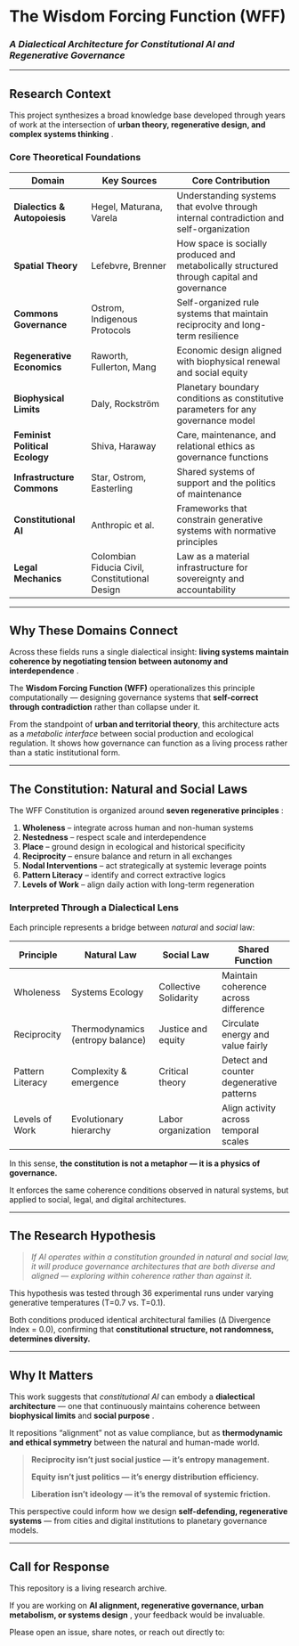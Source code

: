 # The Wisdom Forcing Function (WFF)

### *A Dialectical Architecture for Constitutional AI and Regenerative Governance*

---


## Research Context

This project synthesizes a broad knowledge base developed through years of work at the intersection of  **urban theory, regenerative design, and complex systems thinking** .

### Core Theoretical Foundations

| Domain                               | Key Sources                                    | Core Contribution                                                                          |
| ------------------------------------ | ---------------------------------------------- | ------------------------------------------------------------------------------------------ |
| **Dialectics & Autopoiesis**   | Hegel, Maturana, Varela                        | Understanding systems that evolve through internal contradiction and self-organization     |
| **Spatial Theory**             | Lefebvre, Brenner                              | How space is socially produced and metabolically structured through capital and governance |
| **Commons Governance**         | Ostrom, Indigenous Protocols                   | Self-organized rule systems that maintain reciprocity and long-term resilience             |
| **Regenerative Economics**     | Raworth, Fullerton, Mang                       | Economic design aligned with biophysical renewal and social equity                         |
| **Biophysical Limits**         | Daly, Rockström                               | Planetary boundary conditions as constitutive parameters for any governance model          |
| **Feminist Political Ecology** | Shiva, Haraway                                 | Care, maintenance, and relational ethics as governance functions                           |
| **Infrastructure Commons**     | Star, Ostrom, Easterling                       | Shared systems of support and the politics of maintenance                                  |
| **Constitutional AI**          | Anthropic et al.                               | Frameworks that constrain generative systems with normative principles                     |
| **Legal Mechanics**            | Colombian Fiducia Civil, Constitutional Design | Law as a material infrastructure for sovereignty and accountability                        |

---

## Why These Domains Connect

Across these fields runs a single dialectical insight:  **living systems maintain coherence by negotiating tension between autonomy and interdependence** .

The **Wisdom Forcing Function (WFF)** operationalizes this principle computationally — designing governance systems that **self-correct through contradiction** rather than collapse under it.

From the standpoint of  **urban and territorial theory**, this architecture acts as a *metabolic interface* between social production and ecological regulation. It shows how governance can function as a living process rather than a static institutional form.

---

## The Constitution: Natural and Social Laws

The WFF Constitution is organized around  **seven regenerative principles** :

1. **Wholeness** – integrate across human and non-human systems
2. **Nestedness** – respect scale and interdependence
3. **Place** – ground design in ecological and historical specificity
4. **Reciprocity** – ensure balance and return in all exchanges
5. **Nodal Interventions** – act strategically at systemic leverage points
6. **Pattern Literacy** – identify and correct extractive logics
7. **Levels of Work** – align daily action with long-term regeneration

### Interpreted Through a Dialectical Lens

Each principle represents a bridge between *natural* and *social* law:

| Principle        | Natural Law                      | Social Law            | Shared Function                          |
| ---------------- | -------------------------------- | --------------------- | ---------------------------------------- |
| Wholeness        | Systems Ecology                  | Collective Solidarity | Maintain coherence across difference     |
| Reciprocity      | Thermodynamics (entropy balance) | Justice and equity    | Circulate energy and value fairly        |
| Pattern Literacy | Complexity & emergence           | Critical theory       | Detect and counter degenerative patterns |
| Levels of Work   | Evolutionary hierarchy           | Labor organization    | Align activity across temporal scales    |

In this sense, **the constitution is not a metaphor — it is a physics of governance.**

It enforces the same coherence conditions observed in natural systems, but applied to social, legal, and digital architectures.

---

## The Research Hypothesis

> *If AI operates within a constitution grounded in natural and social law, it will produce governance architectures that are both diverse and aligned — exploring within coherence rather than against it.*

This hypothesis was tested through 36 experimental runs under varying generative temperatures (T=0.7 vs. T=0.1).

Both conditions produced identical architectural families (Δ Divergence Index = 0.0), confirming that **constitutional structure, not randomness, determines diversity.**

---

## Why It Matters

This work suggests that *constitutional AI* can embody a **dialectical architecture** — one that continuously maintains coherence between **biophysical limits** and  **social purpose** .

It repositions “alignment” not as value compliance, but as **thermodynamic and ethical symmetry** between the natural and human-made world.

> **Reciprocity isn’t just social justice — it’s entropy management.**
>
> **Equity isn’t just politics — it’s energy distribution efficiency.**
>
> **Liberation isn’t ideology — it’s the removal of systemic friction.**

This perspective could inform how we design **self-defending, regenerative systems** — from cities and digital institutions to planetary governance models.

---

## Call for Response

This repository is a living research archive.

If you are working on  **AI alignment, regenerative governance, urban metabolism, or systems design** , your feedback would be invaluable.

Please open an issue, share notes, or reach out directly to:
